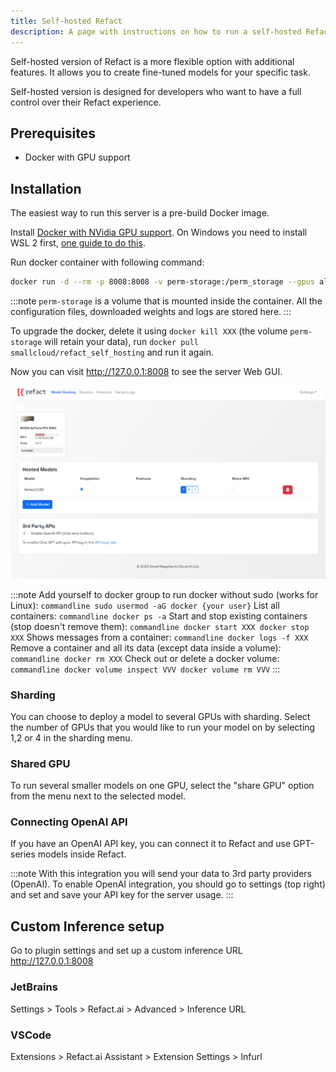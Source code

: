 ```yaml
---
title: Self-hosted Refact
description: A page with instructions on how to run a self-hosted Refact option.
---
```


Self-hosted version of Refact is a more flexible option with additional features. It allows you to create fine-tuned models for your specific task. 

Self-hosted version is designed for developers who want to have a full control over their Refact experience.

## Prerequisites
- Docker with GPU support

## Installation

The easiest way to run this server is a pre-build Docker image.

Install [Docker with NVidia GPU support](https://docs.nvidia.com/datacenter/cloud-native/container-toolkit/install-guide.html#docker). On Windows you need to install WSL 2 first, [one guide to do this](https://docs.docker.com/desktop/install/windows-install).

Run docker container with following command:

```bash
docker run -d --rm -p 8008:8008 -v perm-storage:/perm_storage --gpus all smallcloud/refact_self_hosting
```
:::note
`perm-storage` is a volume that is mounted inside the container. All the configuration files, downloaded weights and logs are stored here.
:::

To upgrade the docker, delete it using `docker kill XXX` (the volume `perm-storage` will retain your data), run `docker pull smallcloud/refact_self_hosting` and run it again.

Now you can visit http://127.0.0.1:8008 to see the server Web GUI.

![Self-hosted Homepage](../../../../assets/self-hosted-homepage.png)

:::note
Add yourself to docker group to run docker without sudo (works for Linux): `commandline sudo usermod -aG docker {your user}` 
List all containers: `commandline docker ps -a` 
Start and stop existing containers (stop doesn't remove them): `commandline docker start XXX docker stop XXX` 
Shows messages from a container: `commandline docker logs -f XXX` 
Remove a container and all its data (except data inside a volume): `commandline docker rm XXX` 
Check out or delete a docker volume: `commandline docker volume inspect VVV docker volume rm VVV`
:::

### Sharding

You can choose to deploy a model to several GPUs with sharding. Select the number of GPUs that you would like to run your model on by selecting 1,2 or 4 in the sharding menu.

### Shared GPU

To run several smaller models on one GPU, select the "share GPU" option from the menu next to the selected model.

### Connecting OpenAI API

If you have an OpenAI API key, you can connect it to Refact and use GPT-series models inside Refact.

:::note
With this integration you will send your data to 3rd party providers (OpenAI). To enable OpenAI integration, you should go to settings (top right) and set and save your API key for the server usage.
:::

## Custom Inference setup

Go to plugin settings and set up a custom inference URL http://127.0.0.1:8008

### JetBrains
Settings > Tools > Refact.ai > Advanced > Inference URL

### VSCode
Extensions > Refact.ai Assistant > Extension Settings > Infurl